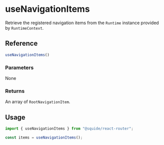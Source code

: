 # useNavigationItems

Retrieve the registered navigation items from the `Runtime` instance provided by `RuntimeContext`.

## Reference

```ts
useNavigationItems()
```

### Parameters

None

### Returns

An array of `RootNavigationItem`.

## Usage

```ts
import { useNavigationItems } from "@squide/react-router";

const items = useNavigationItems();
```

